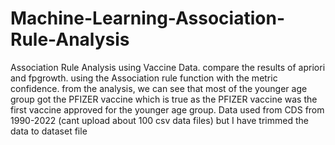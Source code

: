 # Machine-Learning-Association-Rule-Analysis
Association Rule Analysis using Vaccine Data. compare the results of apriori and fpgrowth. using the Association rule function with the metric confidence. from the analysis, we can see that most of the younger age group got the PFIZER vaccine which is true as the PFIZER vaccine was the first vaccine approved for the younger age group.
 Data used from CDS from 1990-2022 (cant upload about 100 csv data files) but I have trimmed the data to dataset file
